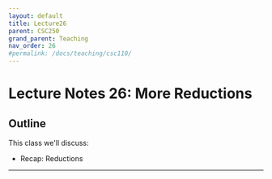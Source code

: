 ```yaml
---
layout: default
title: Lecture26
parent: CSC250
grand_parent: Teaching
nav_order: 26
#permalink: /docs/teaching/csc110/
---  
```



Lecture Notes 26: More Reductions
==============================

Outline
-------

This class we'll discuss:

* Recap: Reductions


* * *